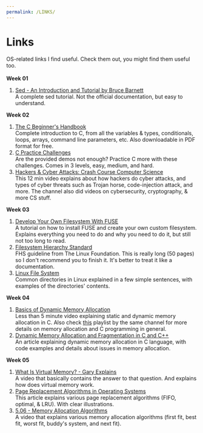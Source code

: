 ```yaml
---
permalink: /LINKS/
---
```

<h1>Links</h1>
OS-related links I find useful. Check them out, you might find them useful too. <br> 
<br><b>Week 01</b>
<ol>
<li><a href="https://grymoire.com/Unix/Sed.html">Sed - An Introduction and Tutorial by Bruce Barnett</a>
<br> A complete sed tutorial. Not the official documentation, but easy to understand.</li>
</ol>
<b>Week 02</b>
<ol>
<li><a href="https://freecodecamp.org/news/the-c-beginners-handbook/">The C Beginner's Handbook</a>
<br> Complete introduction to C, from all the variables & types, conditionals, loops, arrays, command line parameters, etc. Also downloadable in PDF format for free.</li>
<li><a href="https://hackerrank.com/domains/c">C Practice Challenges</a>
<br> Are the provided demos not enough? Practice C more with these challenges. Comes in 3 levels, easy, medium, and hard.</li>
<li><a href="https://youtu.be/_GzE99AmAQU">Hackers & Cyber Attacks: Crash Course Computer Science</a>
<br> This 12 min video explains about how hackers do cyber attacks, and types of cyber threats such as Trojan horse, code-injection attack, and more. The channel also did videos on cybersecurity, cryptography, & more CS stuff.</li>
</ol>
<b>Week 03</b>
<ol>
<li><a href="https://developer.ibm.com/articles/l-fuse/">Develop Your Own Filesystem With FUSE</a>
<br> A tutorial on how to install FUSE and create your own custom filesystem. Explains everything you need to do and why you need to do it, but still not too long to read.</li>
<li><a href="https://refspecs.linuxfoundation.org/FHS_3.0/fhs-3.0.pdf">Filesystem Hierarchy Standard</a>
<br> FHS guideline from The Linux Foundation. This is really long (50 pages) so I don't recommend you to finish it. It's better to treat it like a documentation.</li>
<li><a href="https://ipcisco.com/lesson/linux-file-system/">Linux File System</a>
<br> Common directories in Linux explained in a few simple sentences, with examples of the directories' contents.</li>
</ol>
<b>Week 04</b>
<ol>
<li><a href="https://youtu.be/udfbq4M2Kfc">Basics of Dynamic Memory Allocation</a>
<br> Less than 5 minute video explaining static and dynamic memory allocation in C. Also check
<a href="https://youtube.com/playlist?list=PLBlnK6fEyqRhX6r2uhhlubuF5QextdCSM">this</a> playlist by the same channel for more details on memory allocation
and C programming in general.</li>
<li><a href="https://www.design-reuse.com/articles/25090/dynamic-memory-allocation-fragmentation-c.html">Dynamic Memory Allocation and Fragmentation in C and C++</a>
<br> An article explaining dynamic memory allocation in C language, with code examples and details about issues in memory allocation.</li>
</ol>
<b>Week 05</b>
<ol>
<li><a href="https://www.youtube.com/watch?v=2quKyPnUShQ">What Is Virtual Memory? - Gary Explains</a>
<br> A video that basically contains the answer to that question. And explains how does virtual memory work.</li>
<li><a href="https://www.geeksforgeeks.org/page-replacement-algorithms-in-operating-systems/">Page Replacement Algorithms in Operating Systems</a>
<br> This article explains various page replacement algorithms (FIFO, optimal, & LRU). With clear illustrations.</li>
<li><a href="https://youtube.com/watch?v=10vroQb5IdY">5.06 - Memory Allocation Algorithms</a>
<br> A video that explains various memory allocation algorithms (first fit, best fit, worst fit, buddy's system, and next fit).</li>
</ol>
